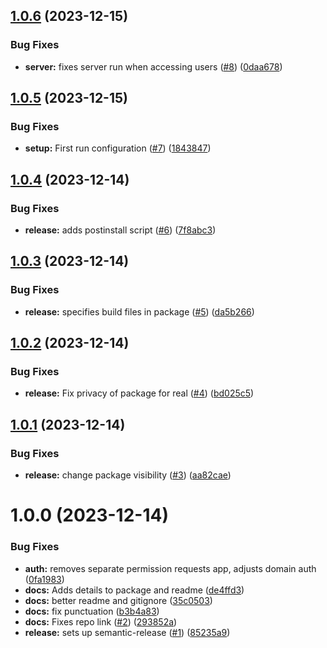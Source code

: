 ## [1.0.6](https://github.com/mikecarbone/deco-server/compare/v1.0.5...v1.0.6) (2023-12-15)


### Bug Fixes

* **server:** fixes server run when accessing users  ([#8](https://github.com/mikecarbone/deco-server/issues/8)) ([0daa678](https://github.com/mikecarbone/deco-server/commit/0daa678115fdf44615efdd732acf7112ab5bc9c2))

## [1.0.5](https://github.com/mikecarbone/deco-server/compare/v1.0.4...v1.0.5) (2023-12-15)


### Bug Fixes

* **setup:** First run configuration ([#7](https://github.com/mikecarbone/deco-server/issues/7)) ([1843847](https://github.com/mikecarbone/deco-server/commit/184384751105b0998c142ef2b5bc29a0b6551afe))

## [1.0.4](https://github.com/mikecarbone/deco-server/compare/v1.0.3...v1.0.4) (2023-12-14)


### Bug Fixes

* **release:** adds postinstall script ([#6](https://github.com/mikecarbone/deco-server/issues/6)) ([7f8abc3](https://github.com/mikecarbone/deco-server/commit/7f8abc30c9d6b3c2a236815ad749ea547447610c))

## [1.0.3](https://github.com/mikecarbone/deco-server/compare/v1.0.2...v1.0.3) (2023-12-14)


### Bug Fixes

* **release:** specifies build files in package ([#5](https://github.com/mikecarbone/deco-server/issues/5)) ([da5b266](https://github.com/mikecarbone/deco-server/commit/da5b2666d40f9463fe194ff559f44d895cf03d4a))

## [1.0.2](https://github.com/mikecarbone/deco-server/compare/v1.0.1...v1.0.2) (2023-12-14)


### Bug Fixes

* **release:** Fix privacy of package for real ([#4](https://github.com/mikecarbone/deco-server/issues/4)) ([bd025c5](https://github.com/mikecarbone/deco-server/commit/bd025c5abf8f9a7f9cea7208bf1f5189707f399a))

## [1.0.1](https://github.com/mikecarbone/deco-server/compare/v1.0.0...v1.0.1) (2023-12-14)


### Bug Fixes

* **release:** change package visibility ([#3](https://github.com/mikecarbone/deco-server/issues/3)) ([aa82cae](https://github.com/mikecarbone/deco-server/commit/aa82cae56238fbe53a4be629db561289be2e7c37))

# 1.0.0 (2023-12-14)


### Bug Fixes

* **auth:** removes separate permission requests app, adjusts domain auth ([0fa1983](https://github.com/mikecarbone/deco-server/commit/0fa1983333bc311034332289fbd93429a138b57a))
* **docs:** Adds details to package and readme ([de4ffd3](https://github.com/mikecarbone/deco-server/commit/de4ffd3341a1fb2b321c5834a347682692e68b8f))
* **docs:** better readme and gitignore ([35c0503](https://github.com/mikecarbone/deco-server/commit/35c0503708da300d89ab5ee7d6620f6f498c5050))
* **docs:** fix punctuation ([b3b4a83](https://github.com/mikecarbone/deco-server/commit/b3b4a83dad88cb7059a207028e9a5db0ff2a40c7))
* **docs:** Fixes repo link ([#2](https://github.com/mikecarbone/deco-server/issues/2)) ([293852a](https://github.com/mikecarbone/deco-server/commit/293852ae548e0b0579d400703fbbd92e63c16087))
* **release:** sets up semantic-release ([#1](https://github.com/mikecarbone/deco-server/issues/1)) ([85235a9](https://github.com/mikecarbone/deco-server/commit/85235a9f853199f790d39a56e3c32b31e44464c4))
